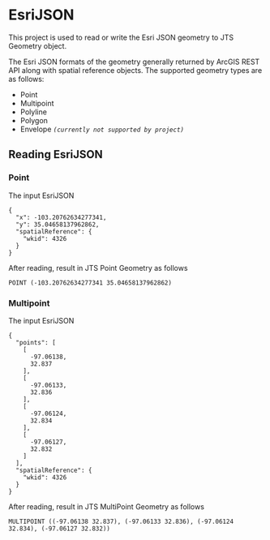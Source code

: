 # EsriJSON

This project is used to read or write the Esri JSON geometry to JTS Geometry object.

The Esri JSON formats of the geometry generally returned by ArcGIS REST API along with spatial reference objects. The supported geometry types are as follows:

* Point
* Multipoint
* Polyline
* Polygon
* Envelope *`(currently not supported by project)`*

## Reading EsriJSON

### Point
The input EsriJSON
```
{
  "x": -103.20762634277341,
  "y": 35.04658137962862,
  "spatialReference": {
    "wkid": 4326
  }
}
```
After reading, result in JTS Point Geometry as follows
```
POINT (-103.20762634277341 35.04658137962862)
```
### Multipoint
The input EsriJSON

```
{
  "points": [
    [
      -97.06138,
      32.837
    ],
    [
      -97.06133,
      32.836
    ],
    [
      -97.06124,
      32.834
    ],
    [
      -97.06127,
      32.832
    ]
  ],
  "spatialReference": {
    "wkid": 4326
  }
}
```
After reading, result in JTS MultiPoint Geometry as follows
```
MULTIPOINT ((-97.06138 32.837), (-97.06133 32.836), (-97.06124 32.834), (-97.06127 32.832))
```

